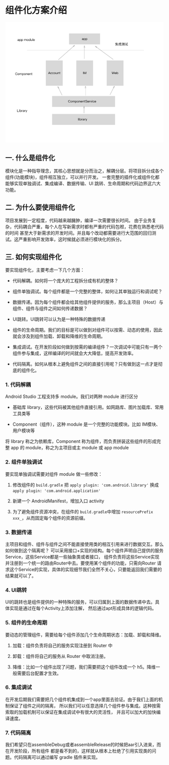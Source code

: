 # 组件化方案介绍

![](img/component.png)

## 一. 什么是组件化

模块化是一种指导理念，其核心思想就是分而治之，解耦分层。将项目拆分成各个组件(功能模块)，组件相互独立，可以并行开发。
一套完整的插件化或组件化都能够实现单独调试、集成编译、数据传输、UI 跳转、生命周期和代码边界这六大功能。

## 二. 为什么要使用组件化

项目发展到一定程度，代码越来越臃肿，编译一次需要很长时间。
由于业务复杂，代码耦合严重，每个人在写新需求时都有严重的代码包袱，花费在熟悉老代码的时间
甚至大于新需求的开发时间。并且每个改动都需要进行大范围的回归测试。这严重影响开发效率，这时候就必须进行模块化的拆分。

## 三. 如何实现组件化

要实现组件化，主要考虑一下几个方面：

- 代码解耦。如何将一个庞大的工程拆分成有机的整体？

- 组件单独调试。每个组件都是一个完整的整体，如何让其单独运行和调试呢？

- 数据传递。因为每个组件都会给其他组件提供的服务，那么主项目（Host）与组件、组件与组件之间如何传递数据？

- UI跳转。UI跳转可以认为是一种特殊的数据传递

- 组件的生命周期。我们的目标是可以做到对组件可以按需、动态的使用，因此就会涉及到组件加载、卸载和降维的生命周期。

- 集成调试。在开发阶段如何做到按需的编译组件？一次调试中可能只有一两个组件参与集成，这样编译的时间就会大大降低，提高开发效率。

- 代码隔离。如何从根本上避免组件之间的直接引用呢？只有做到这一点才是彻底的组件化。

### 1. 代码解耦

Android Studio 工程支持多 module。我们对两种 module 进行区分

- 基础库 library，这些代码被其他组件直接引用。如网路库、图片加载库、常用工具类等

- Component（组件），这种 module 是一个完整的功能模块。比如 IM模块、用户模块等

将 library 称之为依赖库，Component 称为组件，而负责拼装这些组件的形成完整 app 的 module，称之为主项目或主 module 或 app module

### 2. 组件单独调试

要实现单独调试需要对组件 module 做一些修改：

1. 修改组件的 `build.gradle` 把 `apply plugin: 'com.android.library'` 换成 `apply plugin: 'com.android.application'`

2. 新建一个 AndroidManifest，增加入口 activity

3. 为了避免组件资源冲突，在组件的 `build.gradle`中增加 `resourcePrefix xxx_`，从而固定每个组件的资源前缀。 

### 3. 数据传递

主项目和组件、组件与组件之间不能直接使用类的相互引用来进行数据交互。那么如何做到这个隔离呢？
可以采用接口+实现的结构。每个组件声明自己提供的服务Service，这些Service都是一些抽象类或者接口，
组件负责将这些Service实现并注册到一个统一的路由Router中去。要使用某个组件的功能，只需向Router
请求这个Service的实现，具体的实现细节我们全然不关心，只要能返回我们需要的结果就可以了。

### 4. UI跳转

UI的跳转也是组件提供的一种特殊的服务，可以归属到上面的数据传递中去。具体实现是通过在每个Activity上添加注解，
然后通过apt形成具体的逻辑代码。

### 5. 组件的生命周期

要动态的管理组件，需要给每个组件添加几个生命周期状态：加载、卸载和降维。

1. 加载：组件负责将自己的服务实现注册到 Router 中

2. 卸载：组件将自己的服务从 Router 中取消注册。

3. 降维：比如一个组件出现了问题，我们需要把这个组件改成一个 h5。降维一般需要后台配置才生效。

### 6. 集成调试

在开发后期我们需要把几个组件机集成到一个app里面去验证。由于我们上面的机制保证了组件之间的隔离，
所以我们可以任意选择几个组件参与集成。这种按需索取的加载机制可以保证在集成调试中有很大的灵活性，
并且可以加大的加快编译速度。

### 7. 代码隔离

我们希望只在assembleDebug或者assembleRelease的时候把aar引入进来，而在开发阶段，所有组件
都是看不到的，这样就从根本上杜绝了引用实现类的问题。代码隔离可以通过编写 gradle 插件来实现。



